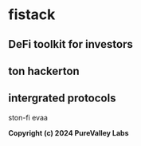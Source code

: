 # fistack

## DeFi toolkit for investors

## ton hackerton

## intergrated protocols

ston-fi
evaa

**Copyright (c) 2024 PureValley Labs**
